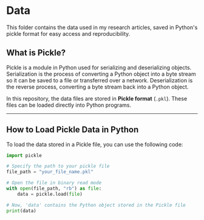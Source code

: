 # Data
This folder contains the data used in my research articles, saved in Python's pickle format for easy access and reproducibility.

## What is Pickle?
Pickle is a module in Python used for serializing and deserializing objects. Serialization is the process of converting a Python object into a byte stream so it can be saved to a file or transferred over a network. Deserialization is the reverse process, converting a byte stream back into a Python object.

In this repository, the data files are stored in **Pickle format** (`.pkl`). These files can be loaded directly into Python programs.

---

## How to Load Pickle Data in Python

To load the data stored in a Pickle file, you can use the following code:

```python
import pickle

# Specify the path to your pickle file
file_path = "your_file_name.pkl"

# Open the file in binary read mode
with open(file_path, "rb") as file:
    data = pickle.load(file)

# Now, 'data' contains the Python object stored in the Pickle file
print(data)

